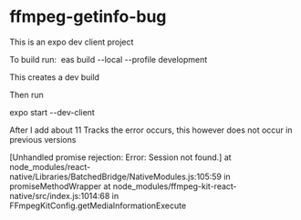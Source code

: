 # ffmpeg-getinfo-bug


This is an expo dev client project 

To build run: 
eas build --local --profile development

This creates a dev build

Then run 

expo start --dev-client


After I add about 11 Tracks the error occurs, this however does not occur in previous versions 


[Unhandled promise rejection: Error: Session not found.]
at node_modules/react-native/Libraries/BatchedBridge/NativeModules.js:105:59 in promiseMethodWrapper
at node_modules/ffmpeg-kit-react-native/src/index.js:1014:68 in FFmpegKitConfig.getMediaInformationExecute
